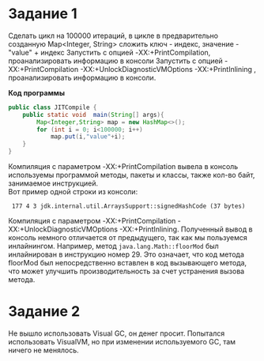 # Задание 1
Сделать цикл на 100000 итераций, в цикле в предварительно созданную Map<Integer, String>
сложить ключ - индекс, значение - "value" + индекс Запустить с опцией -XX:+PrintCompilation,
проанализировать информацию в консоли Запустить с опцией -XX:+PrintCompilation
-XX:+UnlockDiagnosticVMOptions -XX:+PrintInlining , проанализировать информацию в консоли.

<b>Код программы</b>
```java
public class JITCompile {
    public static void  main(String[] args){
        Map<Integer,String> map = new HashMap<>();
        for (int i = 0; i<100000; i++)
            map.put(i,"value"+i);
    }
}
```
Компиляция с параметром -XX:+PrintCompilation вывела в консоль используемы программой методы,
пакеты и классы, также кол-во байт, занимаемое инструкцией.</br> Вот пример одной строки из консоли:
```
 177 4 3 jdk.internal.util.ArraysSupport::signedHashCode (37 bytes) 
```
Компиляция с параметром -XX:+PrintCompilation -XX:+UnlockDiagnosticVMOptions -XX:+PrintInlining.
Полученный вывод в консоль немного отличается от предыдущего, так как мы пользуемся инлайнингом.
Например, метод ```java.lang.Math::floorMod``` был инлайнирован в инструкцию номер 29.
Это означает, что код метода floorMod был непосредственно вставлен в код вызывающего метода, что может улучшить производительность за счет устранения вызова метода.

# Задание 2
Не вышло использовать Visual GC, он денег просит. Попытался использовать VisualVM, но при изменении
используемого GC, там ничего не менялось. 